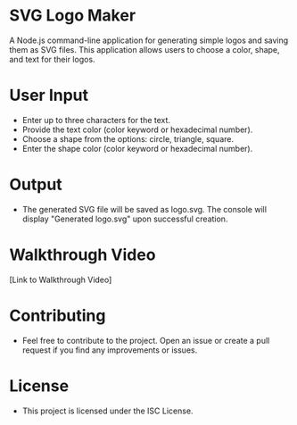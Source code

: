 # SVG Logo Maker

A Node.js command-line application for generating simple logos and saving them as SVG files. This application allows users to choose a color, shape, and text for their logos.

# User Input
- Enter up to three characters for the text.
- Provide the text color (color keyword or hexadecimal number).
- Choose a shape from the options: circle, triangle, square.
- Enter the shape color (color keyword or hexadecimal number).

# Output
- The generated SVG file will be saved as logo.svg. The console will display "Generated logo.svg" upon successful creation.

# Walkthrough Video
[Link to Walkthrough Video] 

# Contributing
- Feel free to contribute to the project. Open an issue or create a pull request if you find any improvements or issues.

# License
- This project is licensed under the ISC License.
